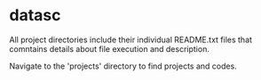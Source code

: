 # datasc

All project directories include their individual README.txt files that comntains details about file execution and description.

Navigate to the 'projects' directory to find projects and codes.

